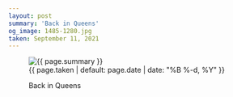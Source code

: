 ```yaml
---
layout: post
summary: 'Back in Queens'
og_image: 1485-1280.jpg
taken: September 11, 2021
---
```


<figure class="post">
<img alt="{{ page.summary }}" sizes="(min-width: 700px) 50vw, calc(100vw - 2rem)" src="{{ site.assets_url }}/1485-640.jpg" srcset="{{ site.assets_url }}/1485-320.jpg 320w, {{ site.assets_url }}/1485-640.jpg 640w, {{ site.assets_url }}/1485-960.jpg 960w, {{ site.assets_url }}/1485-1280.jpg 1280w"/>
<figcaption>
<time>{{ page.taken | default: page.date | date: "%B %-d, %Y" }}</time>
<p>Back in Queens</p>
</figcaption>
</figure>

